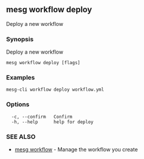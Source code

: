 ## mesg workflow deploy

Deploy a new workflow

### Synopsis

Deploy a new workflow

```
mesg workflow deploy [flags]
```

### Examples

```
mesg-cli workflow deploy workflow.yml
```

### Options

```
  -c, --confirm   Confirm
  -h, --help      help for deploy
```

### SEE ALSO

* [mesg workflow](mesg_workflow.md)	 - Manage the workflow you create

